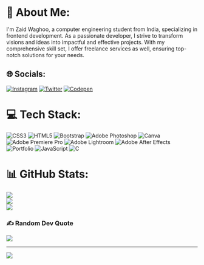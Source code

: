 
# 💫 About Me:
I'm Zaid Waghoo, a computer engineering student from India, specializing in frontend development. As a passionate developer, I strive to transform visions and ideas into impactful and effective projects. With my comprehensive skill set, I offer freelance services as well, ensuring top-notch solutions for your needs.


## 🌐 Socials:
[![Instagram](https://img.shields.io/badge/Instagram-%23E4405F.svg?logo=Instagram&logoColor=white)](https://instagram.com/https://instagram.com/_.ft.zexo._?utm_source=qr&igshid=OGIxMTE0OTdkZA==) [![Twitter](https://img.shields.io/badge/Twitter-%231DA1F2.svg?logo=Twitter&logoColor=white)](https://twitter.com/https://twitter.com/zaid_waghoo) [![Codepen](https://img.shields.io/badge/Codepen-000000?style=for-the-badge&logo=codepen&logoColor=white)](https://codepen.io/https://codepen.io/Mohammed-Zaid-Waghoo) 

# 💻 Tech Stack:
![CSS3](https://img.shields.io/badge/css3-%231572B6.svg?style=flat-square&logo=css3&logoColor=white) ![HTML5](https://img.shields.io/badge/html5-%23E34F26.svg?style=flat-square&logo=html5&logoColor=white) ![Bootstrap](https://img.shields.io/badge/bootstrap-%23563D7C.svg?style=flat-square&logo=bootstrap&logoColor=white) ![Adobe Photoshop](https://img.shields.io/badge/adobephotoshop-%2331A8FF.svg?style=flat-square&logo=adobephotoshop&logoColor=white) ![Canva](https://img.shields.io/badge/Canva-%2300C4CC.svg?style=flat-square&logo=Canva&logoColor=white) ![Adobe Premiere Pro](https://img.shields.io/badge/Adobe%20Premiere%20Pro-9999FF.svg?style=flat-square&logo=Adobe%20Premiere%20Pro&logoColor=white) ![Adobe Lightroom](https://img.shields.io/badge/Adobe%20Lightroom-31A8FF.svg?style=flat-square&logo=Adobe%20Lightroom&logoColor=white) ![Adobe After Effects](https://img.shields.io/badge/Adobe%20After%20Effects-9999FF.svg?style=flat-square&logo=Adobe%20After%20Effects&logoColor=white) ![Portfolio](https://img.shields.io/badge/Portfolio-%23000000.svg?style=flat-square&logo=firefox&logoColor=#FF7139) ![JavaScript](https://img.shields.io/badge/javascript-%23323330.svg?style=flat-square&logo=javascript&logoColor=%23F7DF1E) ![C](https://img.shields.io/badge/c-%2300599C.svg?style=flat-square&logo=c&logoColor=white)
# 📊 GitHub Stats:
![](https://github-readme-stats.vercel.app/api?username=mohammedzaid18&theme=highcontrast&hide_border=true&include_all_commits=false&count_private=false)<br/>
![](https://github-readme-streak-stats.herokuapp.com/?user=mohammedzaid18&theme=highcontrast&hide_border=true)<br/>
![](https://github-readme-stats.vercel.app/api/top-langs/?username=mohammedzaid18&theme=highcontrast&hide_border=true&include_all_commits=false&count_private=false&layout=compact)

### ✍️ Random Dev Quote
![](https://quotes-github-readme.vercel.app/api?type=horizontal&theme=radical)

---
[![](https://visitcount.itsvg.in/api?id=mohammedzaid18&icon=9&color=0)](https://visitcount.itsvg.in)

<!-- Proudly created with GPRM ( https://gprm.itsvg.in ) -->
